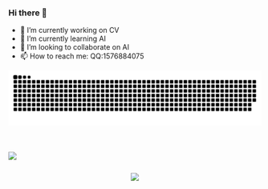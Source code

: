 ### Hi there 👋
- 🔭 I’m currently working on CV
- 🌱 I’m currently learning AI
- 👯 I’m looking to collaborate on AI
- 📫 How to reach me: QQ:1576884075
<!--
**happybear1015/happybear1015** is a ✨ _special_ ✨ repository because its `README.md` (this file) appears on your GitHub profile.

Here are some ideas to get you started:


-->
![](https://raw.githubusercontent.com/happybear1015/happybear1015/main/assets/github-contribution-grid-snake.svg)
<h1 align="left"> <a href="https://sunguoqi.com/"> <img src="https://readme-typing-svg.herokuapp.com/?lines=console.log(%22Hello%2C%20World!%22);祝您编码永远无bug，代码优美如诗，逻辑清晰似画!&center=true&size=15"> </a> </h1>

<div align="center"> <img src="https://github-readme-stats.vercel.app/api/top-langs/?username=happybear1015&hide_title=true&hide_border=true&layout=compact&langs_count=4&text_color=000&icon_color=fff&bg_color=0,52fa5a,4dfcff,c64dff&theme=graywhite" /> </div>

<!--START_SECTION:waka-->
<!--END_SECTION:waka-->
